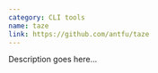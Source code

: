 ```yaml
---
category: CLI tools
name: taze
link: https://github.com/antfu/taze
---
```


Description goes here...
